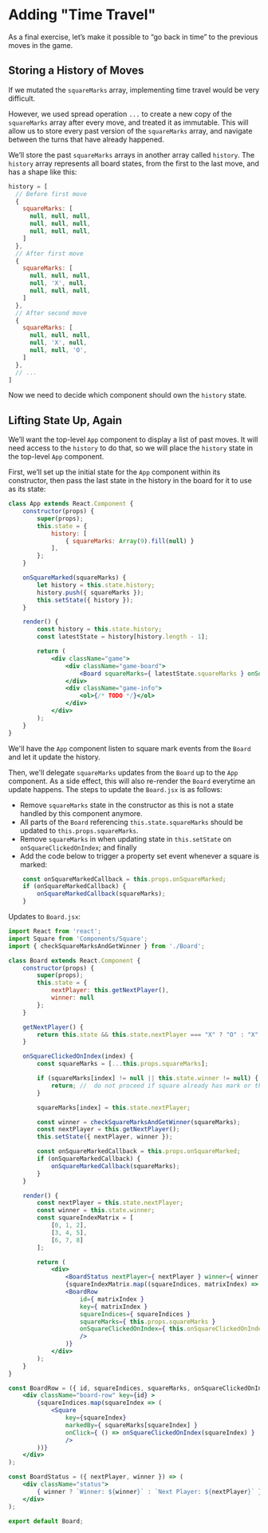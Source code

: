 # Adding "Time Travel"

As a final exercise, let’s make it possible to “go back in time” to the previous moves in the game.

## Storing a History of Moves

If we mutated the `squareMarks` array, implementing time travel would be very difficult.

However, we used spread operation `...` to create a new copy of the `squareMarks` array after every move, and treated it as immutable. This will allow us to store every past version of the `squareMarks` array, and navigate between the turns that have already happened.

We’ll store the past `squareMarks` arrays in another array called `history`. The `history` array represents all board states, from the first to the last move, and has a shape like this:

```js
history = [
  // Before first move
  {
    squareMarks: [
      null, null, null,
      null, null, null,
      null, null, null,
    ]
  },
  // After first move
  {
    squareMarks: [
      null, null, null,
      null, 'X', null,
      null, null, null,
    ]
  },
  // After second move
  {
    squareMarks: [
      null, null, null,
      null, 'X', null,
      null, null, 'O',
    ]
  },
  // ...
]
```

Now we need to decide which component should own the `history` state.

## Lifting State Up, Again

We’ll want the top-level `App` component to display a list of past moves. It will need access to the `history` to do that, so we will place the `history` state in the top-level `App` component.

First, we’ll set up the initial state for the `App` component within its constructor, then pass the last state in the history in the board for it to use as its state:

```jsx
class App extends React.Component {
    constructor(props) {
        super(props);
        this.state = {
            history: [
                { squareMarks: Array(9).fill(null) }
            ],
        };
    }    

    onSquareMarked(squareMarks) {
        let history = this.state.history;
        history.push({ squareMarks });
        this.setState({ history });        
    }

    render() {
        const history = this.state.history;
        const latestState = history[history.length - 1];

        return (
            <div className="game">
                <div className="game-board">
                    <Board squareMarks={ latestState.squareMarks } onSquareMarked={ squareMarks => this.onSquareMarked(squareMarks) } />
                </div>
                <div className="game-info">                    
                    <ol>{/* TODO */}</ol>
                </div>
            </div>
        );
    }
}
```

We'll have the `App` component listen to square mark events from the `Board` and let it update the history.

Then, we'll delegate `squareMarks` updates from the `Board` up to the `App` component. As a side effect, this will also re-render the `Board` everytime an update happens. The steps to update the `Board.jsx` is as follows:

- Remove `squareMarks` state in the constructor as this is not a state handled by this component anymore.
- All parts of the `Board` referencing `this.state.squareMarks` should be updated to `this.props.squareMarks`.
- Remove `squareMarks` in when updating state in `this.setState` on `onSquareClickedOnIndex`; and finally
- Add the code below to trigger a property set event whenever a square is marked:

```jsx
    const onSquareMarkedCallback = this.props.onSquareMarked;
    if (onSquareMarkedCallback) {
        onSquareMarkedCallback(squareMarks);
    } 
```

Updates to `Board.jsx`:

```jsx
import React from 'react';
import Square from 'Components/Square';
import { checkSquareMarksAndGetWinner } from './Board';

class Board extends React.Component {
    constructor(props) {
        super(props);
        this.state = {
            nextPlayer: this.getNextPlayer(),
            winner: null
        };
    }

    getNextPlayer() {
        return this.state && this.state.nextPlayer === "X" ? "O" : "X";
    }

    onSquareClickedOnIndex(index) {
        const squareMarks = [...this.props.squareMarks];

        if (squareMarks[index] != null || this.state.winner != null) {
            return; //  do not proceed if square already has mark or there's a winner
        }

        squareMarks[index] = this.state.nextPlayer;

        const winner = checkSquareMarksAndGetWinner(squareMarks);
        const nextPlayer = this.getNextPlayer();
        this.setState({ nextPlayer, winner });

        const onSquareMarkedCallback = this.props.onSquareMarked;
        if (onSquareMarkedCallback) {
            onSquareMarkedCallback(squareMarks);
        } 
    }

    render() {
        const nextPlayer = this.state.nextPlayer;
        const winner = this.state.winner;
        const squareIndexMatrix = [
            [0, 1, 2],
            [3, 4, 5],
            [6, 7, 8]
        ];

        return (
            <div>
                <BoardStatus nextPlayer={ nextPlayer } winner={ winner } />
                {squareIndexMatrix.map((squareIndices, matrixIndex) => 
                <BoardRow 
                    id={ matrixIndex } 
                    key={ matrixIndex } 
                    squareIndices={ squareIndices } 
                    squareMarks={ this.props.squareMarks }
                    onSquareClickedOnIndex={ this.onSquareClickedOnIndex.bind(this) }
                    />
                )}
            </div>
        );
    }
}

const BoardRow = ({ id, squareIndices, squareMarks, onSquareClickedOnIndex }) => (
    <div className="board-row" key={id} >
        {squareIndices.map(squareIndex => (
            <Square 
                key={squareIndex} 
                markedBy={ squareMarks[squareIndex] }
                onClick={ () => onSquareClickedOnIndex(squareIndex) }
                />
        ))}                
    </div>
);

const BoardStatus = ({ nextPlayer, winner }) => (
    <div className="status">
        { winner ? `Winner: ${winner}` : `Next Player: ${nextPlayer}` }
    </div>
);

export default Board;
```